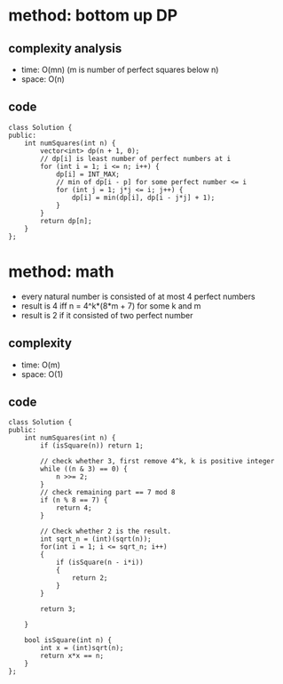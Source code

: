 # method: bottom up DP

## complexity analysis
- time: O(mn) (m is number of perfect squares below n)
- space: O(n)

## code
```
class Solution {
public:
    int numSquares(int n) {
        vector<int> dp(n + 1, 0);
        // dp[i] is least number of perfect numbers at i
        for (int i = 1; i <= n; i++) {
            dp[i] = INT_MAX;
            // min of dp[i - p] for some perfect number <= i
            for (int j = 1; j*j <= i; j++) {
                dp[i] = min(dp[i], dp[i - j*j] + 1);
            }
        }
        return dp[n];
    }
};
```

# method: math
- every natural number is consisted of at most 4 perfect numbers
- result is 4 iff n = 4^k*(8*m + 7) for some k and m
- result is 2 if it consisted of two perfect number

## complexity
- time: O(m)
- space: O(1)

## code
```
class Solution {
public:
    int numSquares(int n) {
        if (isSquare(n)) return 1;
        
        // check whether 3, first remove 4^k, k is positive integer
        while ((n & 3) == 0) {
            n >>= 2;
        }
        // check remaining part == 7 mod 8
        if (n % 8 == 7) {
            return 4;
        }
        
        // Check whether 2 is the result.
        int sqrt_n = (int)(sqrt(n)); 
        for(int i = 1; i <= sqrt_n; i++)
        {  
            if (isSquare(n - i*i)) 
            {
                return 2;  
            }
        }  
        
        return 3;
        
    }
    
    bool isSquare(int n) {
        int x = (int)sqrt(n);
        return x*x == n;
    }
};
```

